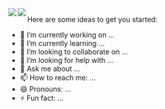 <img align="left" src="https://github-readme-stats.vercel.app/api?username=Pi-31415&show_icons=true&theme=dracula"/>
<img align="left" src="https://github-readme-stats.vercel.app/api/top-langs/?username=Pi-31415&theme=dracula&langs_count=5"/>

Here are some ideas to get you started:

- 🔭 I’m currently working on ...
- 🌱 I’m currently learning ...
- 👯 I’m looking to collaborate on ...
- 🤔 I’m looking for help with ...
- 💬 Ask me about ...
- 📫 How to reach me: ...
- 😄 Pronouns: ...
- ⚡ Fun fact: ...
